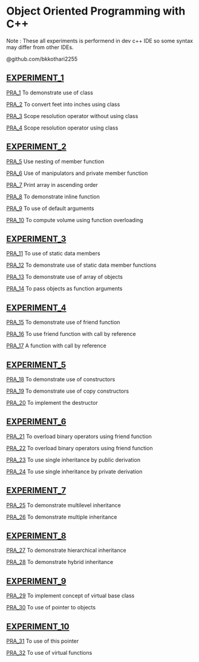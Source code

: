 
# Object Oriented Programming with C++

Note : These all experiments is performend in dev c++ IDE so some syntax may differ from other IDEs.

@github.com/bkkothari2255

## [EXPERIMENT_1](https://github.com/bkkothari2255/OOPC/tree/EXPERIMENT_1)

  [PRA_1](https://github.com/bkkothari2255/OOPC/blob/EXPERIMENT_1/PRA_1) To demonstrate use of class

  [PRA_2](https://github.com/bkkothari2255/OOPC/blob/EXPERIMENT_1/PRA_2) To convert feet into inches using class

  [PRA_3](https://github.com/bkkothari2255/OOPC/blob/EXPERIMENT_1/PRA_3) Scope resolution operator without using class

  [PRA_4](https://github.com/bkkothari2255/OOPC/blob/EXPERIMENT_1/PRA_4) Scope resolution operator using class
  
  
## [EXPERIMENT_2](https://github.com/bkkothari2255/OOPC/tree/EXPERIMENT_2)
  
  [PRA_5](https://github.com/bkkothari2255/OOPC/blob/EXPERIMENT_2/PRA_5) Use nesting of member function
  
  [PRA_6](https://github.com/bkkothari2255/OOPC/blob/EXPERIMENT_2/PRA_6) Use of manipulators and private member function
  
  [PRA_7](https://github.com/bkkothari2255/OOPC/blob/EXPERIMENT_2/PRA_7) Print array in ascending order

  [PRA_8](https://github.com/bkkothari2255/OOPC/blob/EXPERIMENT_2/PRA_8) To demonstrate inline function

  [PRA_9](https://github.com/bkkothari2255/OOPC/blob/EXPERIMENT_2/PRA_9) To use of default arguments
  
  [PRA_10](https://github.com/bkkothari2255/OOPC/blob/EXPERIMENT_2/PRA_10) To compute volume using function overloading
  
  
 ## [EXPERIMENT_3](https://github.com/bkkothari2255/OOPC/tree/EXPERIMENT_3)
 
 [PRA_11](https://github.com/bkkothari2255/OOPC/blob/EXPERIMENT_3/PRA_11) To use of static data members
 
 [PRA_12](https://github.com/bkkothari2255/OOPC/blob/EXPERIMENT_3/PRA_12) To demonstrate use of static data member functions
 
 [PRA_13](https://github.com/bkkothari2255/OOPC/blob/EXPERIMENT_3/PRA_13) To demonstrate use of array of objects
 
 [PRA_14](https://github.com/bkkothari2255/OOPC/blob/EXPERIMENT_3/PRA_14) To pass objects as function arguments
 
 
 ## [EXPERIMENT_4](https://github.com/bkkothari2255/OOPC/tree/EXPERIMENT_4)
 
 [PRA_15](https://github.com/bkkothari2255/OOPC/blob/EXPERIMENT_4/PRA_15) To demonstrate use of friend function
 
 [PRA_16](https://github.com/bkkothari2255/OOPC/blob/EXPERIMENT_4/PRA_16) To use friend function with call by reference
 
 [PRA_17](https://github.com/bkkothari2255/OOPC/blob/EXPERIMENT_4/PRA_17) A function with call by reference
 
 
 ## [EXPERIMENT_5](https://github.com/bkkothari2255/OOPC/tree/EXPERIMENT_5)
 
 [PRA_18](https://github.com/bkkothari2255/OOPC/blob/EXPERIMENT_5/PRA_18) To demonstrate use of constructors
 
 [PRA_19](https://github.com/bkkothari2255/OOPC/blob/EXPERIMENT_5/PRA_19) To demonstrate use of copy constructors
 
 [PRA_20](https://github.com/bkkothari2255/OOPC/blob/EXPERIMENT_5/PRA_20) To implement the destructor
 
 
 ## [EXPERIMENT_6](https://github.com/bkkothari2255/OOPC/tree/EXPERIMENT_6)
 
 [PRA_21](https://github.com/bkkothari2255/OOPC/blob/EXPERIMENT_6/PRA_21) To overload binary operators using friend function
 
 [PRA_22](https://github.com/bkkothari2255/OOPC/blob/EXPERIMENT_6/PRA_22) To overload binary operators using friend function
 
 [PRA_23](https://github.com/bkkothari2255/OOPC/blob/EXPERIMENT_6/PRA_23) To use single inheritance by public derivation
 
 [PRA_24](https://github.com/bkkothari2255/OOPC/blob/EXPERIMENT_6/PRA_24) To use single inheritance by private derivation


 ## [EXPERIMENT_7](https://github.com/bkkothari2255/OOPC/tree/EXPERIMENT_7)

[PRA_25](https://github.com/bkkothari2255/OOPC/blob/EXPERIMENT_7/PRA_25) To demonstrate multilevel inheritance

[PRA_26](https://github.com/bkkothari2255/OOPC/blob/EXPERIMENT_7/PRA_26) To demonstrate multiple inheritance


 ## [EXPERIMENT_8](https://github.com/bkkothari2255/OOPC/tree/EXPERIMENT_8)
 
 [PRA_27](https://github.com/bkkothari2255/OOPC/blob/EXPERIMENT_8/PRA_27) To demonstrate hierarchical inheritance

 [PRA_28](https://github.com/bkkothari2255/OOPC/blob/EXPERIMENT_8/PRA_28) To demonstrate hybrid inheritance

 
 ## [EXPERIMENT_9](https://github.com/bkkothari2255/OOPC/tree/EXPERIMENT_9)
 
 [PRA_29](https://github.com/bkkothari2255/OOPC/blob/EXPERIMENT_9/PRA_29) To implement concept of virtual base class

 [PRA_30](https://github.com/bkkothari2255/OOPC/blob/EXPERIMENT_9/PRA_30) To use of pointer to objects


 ## [EXPERIMENT_10](https://github.com/bkkothari2255/OOPC/tree/EXPERIMENT_10)

[PRA_31](https://github.com/bkkothari2255/OOPC/blob/EXPERIMENT_10/PRA_31) 	To use of this pointer

[PRA_32](https://github.com/bkkothari2255/OOPC/blob/EXPERIMENT_10/PRA_32) To use of virtual functions
